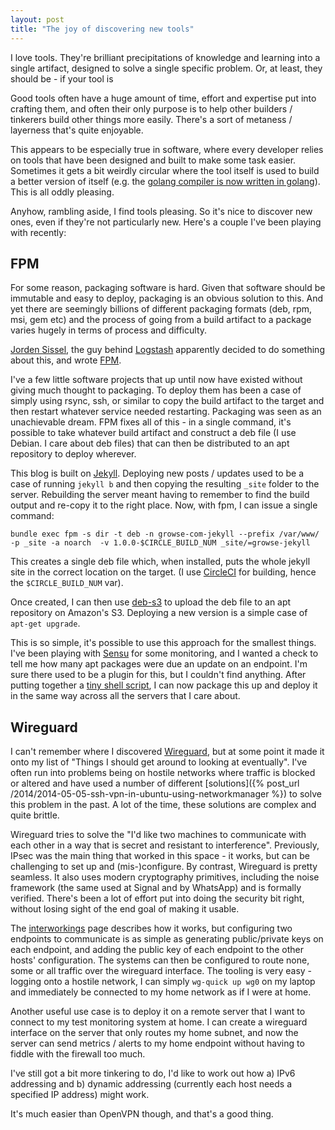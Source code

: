 ```yaml
---
layout: post
title: "The joy of discovering new tools"
---
```

I love tools. They're brilliant precipitations of knowledge and learning into a single artifact, designed to solve a single specific problem. Or, at least, they should be - if your tool is 

Good tools often have a huge amount of time, effort and expertise put into crafting them, and often their only purpose is to help other builders / tinkerers build other things more easily. There's a sort of metaness / layerness that's quite enjoyable.

This appears to be especially true in software, where every developer relies on tools that have been designed and built to make some task easier. Sometimes it gets a bit weirdly circular where the tool itself is used to build a better version of itself (e.g. the [golang compiler is now written in golang](https://dave.cheney.net/2014/09/01/gos-runtime-c-to-go-rewrite-by-the-numbers)). This is all oddly pleasing.

Anyhow, rambling aside, I find tools pleasing. So it's nice to discover new ones, even if they're not particularly new. Here's a couple I've been playing with recently:

## FPM

For some reason, packaging software is hard. Given that software should be immutable and easy to deploy, packaging is an obvious solution to this. And yet there are seemingly billions of different packaging formats (deb, rpm, msi, gem etc) and the process of going from a build artifact to a package varies hugely in terms of process and difficulty.

[Jorden Sissel](https://github.com/jordansissel), the guy behind [Logstash](https://github.com/elastic/logstash) apparently decided to do something about this, and wrote [FPM](https://github.com/jordansissel/fpm).

I've a few little software projects that up until now have existed without giving much thought to packaging. To deploy them has been a case of simply using rsync, ssh, or similar to copy the build artifact to the target and then restart whatever service needed restarting. Packaging was seen as an unachievable dream. FPM fixes all of this - in a single command, it's possible to take whatever build artifact and construct a deb file (I use Debian. I care about deb files) that can then be distributed to an apt repository to deploy wherever.

This blog is built on [Jekyll](https://jekyllrb.com/). Deploying new posts / updates used to be a case of running `jekyll b` and then copying the resulting `_site` folder to the server. Rebuilding the server meant having to remember to find the build output and re-copy it to the right place. Now, with fpm, I can issue a single command:

    bundle exec fpm -s dir -t deb -n growse-com-jekyll --prefix /var/www/ -p _site -a noarch  -v 1.0.0-$CIRCLE_BUILD_NUM _site/=growse-jekyll
    
This creates a single deb file which, when installed, puts the whole jekyll site in the correct location on the target. (I use [CircleCI](https://circleci.com/) for building, hence the `$CIRCLE_BUILD_NUM` var).

Once created, I can then use [deb-s3](https://github.com/krobertson/deb-s3) to upload the deb file to an apt repository on Amazon's S3. Deploying a new version is a simple case of `apt-get upgrade`.

This is so simple, it's possible to use this approach for the smallest things. I've been playing with [Sensu](https://sensuapp.org/) for some monitoring, and I wanted a check to tell me how many apt packages were due an update on an endpoint. I'm sure there used to be a plugin for this, but I couldn't find anything. After putting together a [tiny shell script](https://github.com/growse/sensu-check-apt), I can now package this up and deploy it in the same way across all the servers that I care about.

## Wireguard

I can't remember where I discovered [Wireguard](https://www.wireguard.com/), but at some point it made it onto my list of "Things I should get around to looking at eventually". I've often run into problems being on hostile networks where traffic is blocked or altered and have used a number of different [solutions]({% post_url /2014/2014-05-05-ssh-vpn-in-ubuntu-using-networkmanager %}) to solve this problem in the past. A lot of the time, these solutions are complex and quite brittle.

Wireguard tries to solve the "I'd like two machines to communicate with each other in a way that is secret and resistant to interference". Previously, IPsec was the main thing that worked in this space - it works, but can be challenging to set up and (mis-)configure. By contrast, Wireguard is pretty seamless. It also uses modern cryptography primitives, including the noise framework (the same used at Signal and by WhatsApp) and is formally verified. There's been a lot of effort put into doing the security bit right, without losing sight of the end goal of making it usable.

The [interworkings](https://www.wireguard.com/protocol/) page describes how it works, but configuring two endpoints to communicate is as simple as generating public/private keys on each endpoint, and adding the public key of each endpoint to the other hosts' configuration. The systems can then be configured to route none, some or all traffic over the wireguard interface. The tooling is very easy - logging onto a hostile network, I can simply `wg-quick up wg0` on my laptop and immediately be connected to my home network as if I were at home.

Another useful use case is to deploy it on a remote server that I want to connect to my test monitoring system at home. I can create a wireguard interface on the server that only routes my home subnet, and now the server can send metrics / alerts to my home endpoint without having to fiddle with the firewall too much.

I've still got a bit more tinkering to do, I'd like to work out how a) IPv6 addressing and b) dynamic addressing (currently each host needs a specified IP address) might work.

It's much easier than OpenVPN though, and that's a good thing.